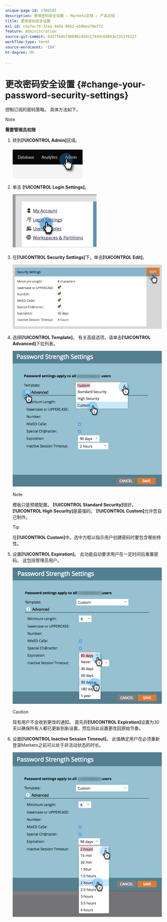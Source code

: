```yaml
---
unique-page-id: 2360185
description: 更改密码安全设置 — Marketo文档 — 产品文档
title: 更改密码安全设置
exl-id: cda7ec70-32aa-4e0a-86b2-eb9bea70ef72
feature: Administration
source-git-commit: 0d37fbdb7d08901458c1744dc68893e155176327
workflow-type: tm+mt
source-wordcount: '154'
ht-degree: 0%

---
```


# 更改密码安全设置 {#change-your-password-security-settings}

控制订阅的密码策略。 具体方法如下。

>[!NOTE]
>
>**需要管理员权限**

1. 转到&#x200B;**[!UICONTROL Admin]**&#x200B;区域。

   ![](assets/change-your-password-security-settings-1.png)

1. 单击 **[!UICONTROL Login Settings]**。

   ![](assets/change-your-password-security-settings-2.png)

1. 在&#x200B;**[!UICONTROL Security Settings]**&#x200B;下，单击&#x200B;**[!UICONTROL Edit]**。

   ![](assets/change-your-password-security-settings-3.png)

1. 选择&#x200B;**[!UICONTROL Template]**。 有关高级选项，请单击&#x200B;**[!UICONTROL Advanced]**&#x200B;下拉列表。

   ![](assets/change-your-password-security-settings-4.png)

   >[!NOTE]
   >
   >模板只是预建配置。 **[!UICONTROL Standard Security]**&#x200B;很好。 **[!UICONTROL High Security]**&#x200B;是最强的。 **[!UICONTROL Custom]**&#x200B;允许您自己制作。

   >[!TIP]
   >
   >在&#x200B;**[!UICONTROL Custom]**&#x200B;中，选中方框以指示用户创建密码时要包含哪些特性。

1. 设置&#x200B;**[!UICONTROL Expiration]**。 此功能自动要求用户在一定时间后重置密码。 这包括管理员用户。

   ![](assets/change-your-password-security-settings-5.png)

   >[!CAUTION]
   >
   >现有用户不会收到更改的通知。 首先将&#x200B;**[!UICONTROL Expiration]**&#x200B;设置为30天以确保所有人都已更新到新设置，然后将此设置更改回原始节奏。

1. 设置&#x200B;**[!UICONTROL Inactive Session Timeout]**。 此值确定用户在必须重新登录Marketo之前可以处于非活动状态的时长。

   ![](assets/change-your-password-security-settings-6.png)

